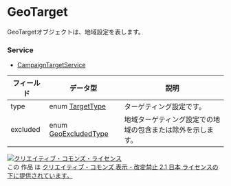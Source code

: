 # GeoTarget
GeoTargetオブジェクトは、地域設定を表します。
### Service
+ [CampaignTargetService](../services/CampaignTargetService.md)

| フィールド | データ型 | 説明 | 
|---|---|---|
| type| enum <a href="../data/TargetType.md">TargetType</a>| ターゲティング設定です。 |
| excluded| enum <a href="../data/GeoExcludedType.md">GeoExcludedType</a>| 地域ターゲティング設定での地域の包含または除外を示します。 |
<a rel="license" href="http://creativecommons.org/licenses/by-nd/2.1/jp/"><img alt="クリエイティブ・コモンズ・ライセンス" style="border-width:0" src="https://i.creativecommons.org/l/by-nd/2.1/jp/88x31.png" /></a><br />この 作品 は <a rel="license" href="http://creativecommons.org/licenses/by-nd/2.1/jp/">クリエイティブ・コモンズ 表示 - 改変禁止 2.1 日本 ライセンスの下に提供されています。</a>
